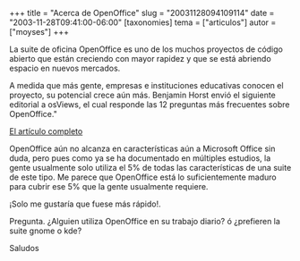 +++
title = "Acerca de OpenOffice"
slug = "20031128094109114"
date = "2003-11-28T09:41:00-06:00"
[taxonomies]
tema = ["articulos"]
autor = ["moyses"]
+++

La suite de oficina OpenOffice es uno de los muchos proyectos de código
abierto que están creciendo con mayor rapidez y que se está abriendo
espacio en nuevos mercados.

A medida que más gente, empresas e instituciones educativas conocen el
proyecto, su potencial crece aún más.
Benjamin Horst envió el siguiente editorial a osViews, el cual responde
las 12 preguntas más frecuentes sobre OpenOffice."

<!-- more -->
[El artículo
completo](http://www.osviews.com/modules.php?op=modload&name=News&file=article&sid=542&mode=thread&order=0&thold=0)

OpenOffice aún no alcanza en características aún a Microsoft Office sin
duda, pero pues como ya se ha documentado en múltiples estudios, la
gente usualmente solo utiliza el 5% de todas las características de una
suite de este tipo. Me parece que OpenOffice está lo suficientemente
maduro para cubrir ese 5% que la gente usualmente requiere.

¡Solo me gustaría que fuese más rápido!.

Pregunta. ¿Alguien utiliza OpenOffice en su trabajo diario? ó ¿prefieren
la suite gnome o kde?

Saludos
